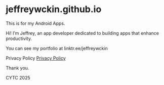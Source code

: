 # jeffreywckin.github.io

This is for my Android Apps.

Hi! I’m Jeffrey, an app developer dedicated to building apps that enhance productivity. 

You can see my portfolio at linktr.ee/jeffreywckin 

Privacy Policy
[Privacy Policy](https://jeffreywckin.github.io/privacy.txt)

Thank you. 

CYTC 2025
